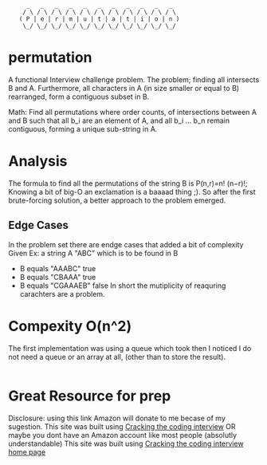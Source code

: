          _   _   _   _   _   _   _   _   _   _   _  
        / \ / \ / \ / \ / \ / \ / \ / \ / \ / \ / \ 
       ( P | e | r | m | u | t | a | t | i | o | n )
        \_/ \_/ \_/ \_/ \_/ \_/ \_/ \_/ \_/ \_/ \_/ 
# permutation
A functional Interview challenge problem. The problem; finding all intersects  B and A. Furthermore, all  characters in A (in size smaller or equal to B)  rearranged, form a contiguous subset in B. 

Math: Find all permutations where order counts, of intersections between A  and B such that all b_i are an element of A, and all b_i ... b_n remain contiguous, forming a unique sub-string in A.  

# Analysis 
The formula to find all the permutations of the string B is P(n,r)=n! (n−r)!; Knowing a bit of big-O an exclamation is a baaaad thing ;).
So after the first brute-forcing solution, a better approach to the problem emerged.

## Edge Cases 
In the problem set there are endge cases that added a bit of complexity 
Given Ex: a string A "ABC" which is to be found in B
- B equals "AAABC" true
- B equals "CBAAA" true
- B equals "CGAAAEB" false
In short the mutiplicity of reaquring carachters are a problem.

# Compexity O(n^2)
The first implementation was using a queue which took then I noticed I do not need a queue or an array at all, (other than to store the result). 
```

```

# Great Resource for prep
Disclosure: using this link Amazon will donate to me becase of my sugestion.
This site was built using [Cracking the coding interview](https://amzn.to/2XMejh7/)
OR maybe you dont have an Amazon account like most people (absolutly understandable)
This site was built using [Cracking the coding interview home page](http://www.crackingthecodinginterview.com/)
